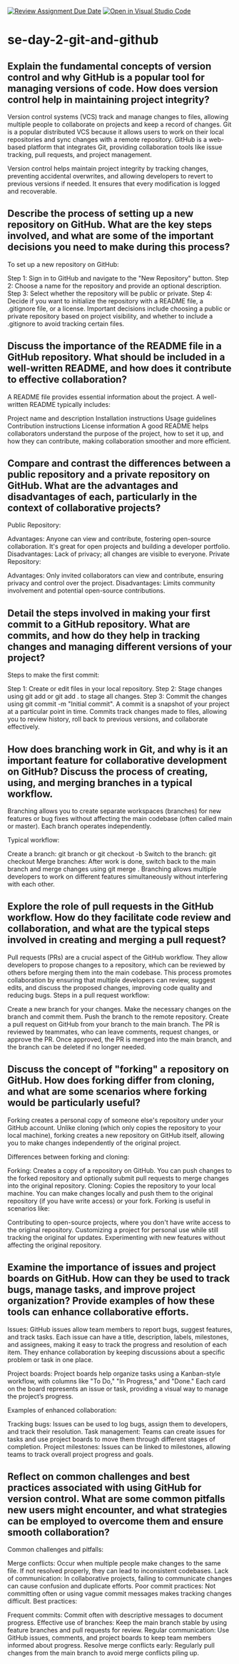 [![Review Assignment Due Date](https://classroom.github.com/assets/deadline-readme-button-22041afd0340ce965d47ae6ef1cefeee28c7c493a6346c4f15d667ab976d596c.svg)](https://classroom.github.com/a/8wgCKhpZ)
[![Open in Visual Studio Code](https://classroom.github.com/assets/open-in-vscode-2e0aaae1b6195c2367325f4f02e2d04e9abb55f0b24a779b69b11b9e10269abc.svg)](https://classroom.github.com/online_ide?assignment_repo_id=15762254&assignment_repo_type=AssignmentRepo)
# se-day-2-git-and-github
## Explain the fundamental concepts of version control and why GitHub is a popular tool for managing versions of code. How does version control help in maintaining project integrity?
Version control systems (VCS) track and manage changes to files, allowing multiple people to collaborate on projects and keep a record of changes. Git is a popular distributed VCS because it allows users to work on their local repositories and sync changes with a remote repository. GitHub is a web-based platform that integrates Git, providing collaboration tools like issue tracking, pull requests, and project management.

Version control helps maintain project integrity by tracking changes, preventing accidental overwrites, and allowing developers to revert to previous versions if needed. It ensures that every modification is logged and recoverable.

## Describe the process of setting up a new repository on GitHub. What are the key steps involved, and what are some of the important decisions you need to make during this process?
To set up a new repository on GitHub:

Step 1: Sign in to GitHub and navigate to the "New Repository" button.
Step 2: Choose a name for the repository and provide an optional description.
Step 3: Select whether the repository will be public or private.
Step 4: Decide if you want to initialize the repository with a README file, a .gitignore file, or a license.
Important decisions include choosing a public or private repository based on project visibility, and whether to include a .gitignore to avoid tracking certain files.

## Discuss the importance of the README file in a GitHub repository. What should be included in a well-written README, and how does it contribute to effective collaboration?
A README file provides essential information about the project. A well-written README typically includes:

Project name and description
Installation instructions
Usage guidelines
Contribution instructions
License information
A good README helps collaborators understand the purpose of the project, how to set it up, and how they can contribute, making collaboration smoother and more efficient.

## Compare and contrast the differences between a public repository and a private repository on GitHub. What are the advantages and disadvantages of each, particularly in the context of collaborative projects?
Public Repository:

Advantages: Anyone can view and contribute, fostering open-source collaboration. It's great for open projects and building a developer portfolio.
Disadvantages: Lack of privacy; all changes are visible to everyone.
Private Repository:

Advantages: Only invited collaborators can view and contribute, ensuring privacy and control over the project.
Disadvantages: Limits community involvement and potential open-source contributions.

## Detail the steps involved in making your first commit to a GitHub repository. What are commits, and how do they help in tracking changes and managing different versions of your project?
Steps to make the first commit:

Step 1: Create or edit files in your local repository.
Step 2: Stage changes using git add <file-name> or git add . to stage all changes.
Step 3: Commit the changes using git commit -m "Initial commit".
A commit is a snapshot of your project at a particular point in time. Commits track changes made to files, allowing you to review history, roll back to previous versions, and collaborate effectively.

## How does branching work in Git, and why is it an important feature for collaborative development on GitHub? Discuss the process of creating, using, and merging branches in a typical workflow.
Branching allows you to create separate workspaces (branches) for new features or bug fixes without affecting the main codebase (often called main or master). Each branch operates independently.

Typical workflow:

Create a branch: git branch <branch-name> or git checkout -b <branch-name>
Switch to the branch: git checkout <branch-name>
Merge branches: After work is done, switch back to the main branch and merge changes using git merge <branch-name>.
Branching allows multiple developers to work on different features simultaneously without interfering with each other.

## Explore the role of pull requests in the GitHub workflow. How do they facilitate code review and collaboration, and what are the typical steps involved in creating and merging a pull request?
Pull requests (PRs) are a crucial aspect of the GitHub workflow. They allow developers to propose changes to a repository, which can be reviewed by others before merging them into the main codebase. This process promotes collaboration by ensuring that multiple developers can review, suggest edits, and discuss the proposed changes, improving code quality and reducing bugs.
Steps in a pull request workflow:

Create a new branch for your changes.
Make the necessary changes on the branch and commit them.
Push the branch to the remote repository.
Create a pull request on GitHub from your branch to the main branch.
The PR is reviewed by teammates, who can leave comments, request changes, or approve the PR.
Once approved, the PR is merged into the main branch, and the branch can be deleted if no longer needed.
## Discuss the concept of "forking" a repository on GitHub. How does forking differ from cloning, and what are some scenarios where forking would be particularly useful?
Forking creates a personal copy of someone else's repository under your GitHub account. Unlike cloning (which only copies the repository to your local machine), forking creates a new repository on GitHub itself, allowing you to make changes independently of the original project.

Differences between forking and cloning:

Forking: Creates a copy of a repository on GitHub. You can push changes to the forked repository and optionally submit pull requests to merge changes into the original repository.
Cloning: Copies the repository to your local machine. You can make changes locally and push them to the original repository (if you have write access) or your fork.
Forking is useful in scenarios like:

Contributing to open-source projects, where you don't have write access to the original repository.
Customizing a project for personal use while still tracking the original for updates.
Experimenting with new features without affecting the original repository.

## Examine the importance of issues and project boards on GitHub. How can they be used to track bugs, manage tasks, and improve project organization? Provide examples of how these tools can enhance collaborative efforts.
Issues: GitHub issues allow team members to report bugs, suggest features, and track tasks. Each issue can have a title, description, labels, milestones, and assignees, making it easy to track the progress and resolution of each item. They enhance collaboration by keeping discussions about a specific problem or task in one place.

Project boards: Project boards help organize tasks using a Kanban-style workflow, with columns like "To Do," "In Progress," and "Done." Each card on the board represents an issue or task, providing a visual way to manage the project’s progress.

Examples of enhanced collaboration:

Tracking bugs: Issues can be used to log bugs, assign them to developers, and track their resolution.
Task management: Teams can create issues for tasks and use project boards to move them through different stages of completion.
Project milestones: Issues can be linked to milestones, allowing teams to track overall project progress and goals.

## Reflect on common challenges and best practices associated with using GitHub for version control. What are some common pitfalls new users might encounter, and what strategies can be employed to overcome them and ensure smooth collaboration?
Common challenges and pitfalls:

Merge conflicts: Occur when multiple people make changes to the same file. If not resolved properly, they can lead to inconsistent codebases.
Lack of communication: In collaborative projects, failing to communicate changes can cause confusion and duplicate efforts.
Poor commit practices: Not committing often or using vague commit messages makes tracking changes difficult.
Best practices:

Frequent commits: Commit often with descriptive messages to document progress.
Effective use of branches: Keep the main branch stable by using feature branches and pull requests for review.
Regular communication: Use GitHub issues, comments, and project boards to keep team members informed about progress.
Resolve merge conflicts early: Regularly pull changes from the main branch to avoid merge conflicts piling up.
